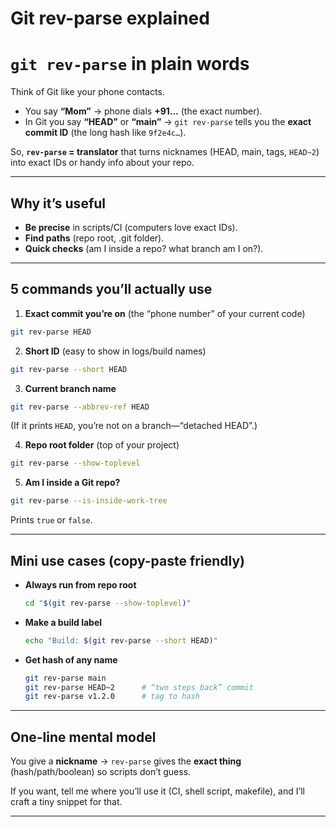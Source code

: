# Git rev-parse explained


`git rev-parse` in plain words
==============================

Think of Git like your phone contacts.

*   You say **“Mom”** → phone dials **+91…** (the exact number).
*   In Git you say **“HEAD”** or **“main”** → `git rev-parse` tells you the **exact commit ID** (the long hash like `9f2e4c…`).

So, **`rev-parse` = translator** that turns nicknames (HEAD, main, tags, `HEAD~2`) into exact IDs or handy info about your repo.

* * *

Why it’s useful
---------------

*   **Be precise** in scripts/CI (computers love exact IDs).
*   **Find paths** (repo root, .git folder).
*   **Quick checks** (am I inside a repo? what branch am I on?).

* * *

5 commands you’ll actually use
------------------------------

1.  **Exact commit you’re on** (the “phone number” of your current code)

```bash
git rev-parse HEAD
```

2.  **Short ID** (easy to show in logs/build names)

```bash
git rev-parse --short HEAD
```

3.  **Current branch name**

```bash
git rev-parse --abbrev-ref HEAD
```

(If it prints `HEAD`, you’re not on a branch—“detached HEAD”.)

4.  **Repo root folder** (top of your project)

```bash
git rev-parse --show-toplevel
```

5.  **Am I inside a Git repo?**

```bash
git rev-parse --is-inside-work-tree
```

Prints `true` or `false`.

* * *

Mini use cases (copy-paste friendly)
------------------------------------

*   **Always run from repo root**
    ```bash
    cd "$(git rev-parse --show-toplevel)"
    ```
*   **Make a build label**
    ```bash
    echo "Build: $(git rev-parse --short HEAD)"
    ```
*   **Get hash of any name**
    ```bash
    git rev-parse main
    git rev-parse HEAD~2      # “two steps back” commit
    git rev-parse v1.2.0      # tag to hash
    ```

* * *

One-line mental model
---------------------

You give a **nickname** → `rev-parse` gives the **exact thing** (hash/path/boolean) so scripts don’t guess.

If you want, tell me where you’ll use it (CI, shell script, makefile), and I’ll craft a tiny snippet for that.



---

